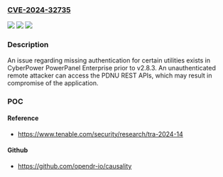 ### [CVE-2024-32735](https://cve.mitre.org/cgi-bin/cvename.cgi?name=CVE-2024-32735)
![](https://img.shields.io/static/v1?label=Product&message=CyberPower%20PowerPanel%20Enterprise&color=blue)
![](https://img.shields.io/static/v1?label=Version&message=0%3C%202.8.3%20&color=brighgreen)
![](https://img.shields.io/static/v1?label=Vulnerability&message=n%2Fa&color=brighgreen)

### Description

An issue regarding missing authentication for certain utilities exists in CyberPower PowerPanel Enterprise prior to v2.8.3. An unauthenticated remote attacker can access the PDNU REST APIs, which may result in compromise of the application.

### POC

#### Reference
- https://www.tenable.com/security/research/tra-2024-14

#### Github
- https://github.com/opendr-io/causality

